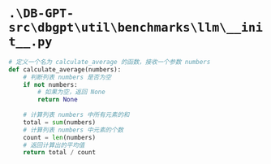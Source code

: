 # `.\DB-GPT-src\dbgpt\util\benchmarks\llm\__init__.py`

```py
# 定义一个名为 calculate_average 的函数，接收一个参数 numbers
def calculate_average(numbers):
    # 判断列表 numbers 是否为空
    if not numbers:
        # 如果为空，返回 None
        return None
    
    # 计算列表 numbers 中所有元素的和
    total = sum(numbers)
    # 计算列表 numbers 中元素的个数
    count = len(numbers)
    # 返回计算出的平均值
    return total / count
```